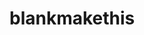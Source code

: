 <HTML>
  <HEAD>
    <title>onclick 속성!</title>
  </HEAD>
  <body>
    <h1 onclick="alert('text')">blankmakethis</h1>
  </body>
</HTML>
